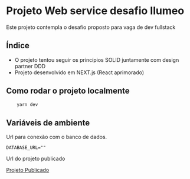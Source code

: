 # Projeto Web service desafio Ilumeo 

Este projeto contempla o desafio proposto para vaga de dev fullstack

## Índice

- O projeto tentou seguir os princípios SOLID juntamente com design partner DDD
- Projeto desenvolvido em NEXT.js (React aprimorado)

## Como rodar o projeto localmente

```js
    yarn dev
```

## Variáveis de ambiente

Url para conexão com o banco de dados.
```Js
DATABASE_URL=""
```
Url do projeto publicado

[Projeto Publicado](https://ilumeopointclock.netlify.app/)


